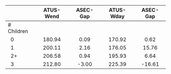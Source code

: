 
|                      |    ATUS-Wend |     ASEC-Gap |    ATUS-Wday |     ASEC-Gap |
| -------------------- | :----------: | :----------: | :----------: | :----------: |
| # Children           |              |              |              |              |
| &nbsp;&nbsp;0        |       180.94 |         0.09 |       170.92 |         0.62 |
| &nbsp;&nbsp;1        |       200.11 |         2.16 |       176.05 |        15.76 |
| &nbsp;&nbsp;2+       |       206.58 |         0.94 |       195.93 |         6.64 |
| &nbsp;&nbsp;3        |       212.80 |        -3.00 |       225.39 |       -16.61 |

